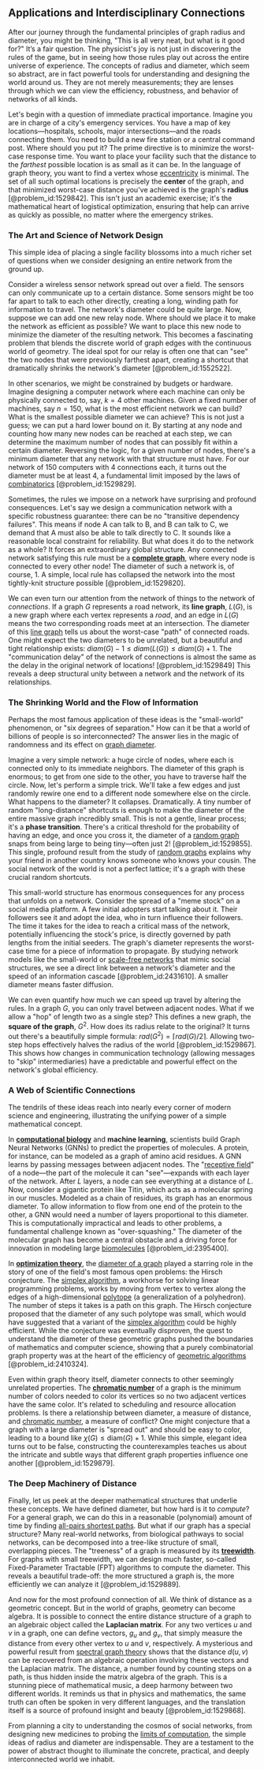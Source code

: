 ## Applications and Interdisciplinary Connections

After our journey through the fundamental principles of graph radius and diameter, you might be thinking, "This is all very neat, but what is it good for?" It’s a fair question. The physicist's joy is not just in discovering the rules of the game, but in seeing how those rules play out across the entire universe of experience. The concepts of radius and diameter, which seem so abstract, are in fact powerful tools for understanding and designing the world around us. They are not merely measurements; they are lenses through which we can view the efficiency, robustness, and behavior of networks of all kinds.

Let's begin with a question of immediate practical importance. Imagine you are in charge of a city's emergency services. You have a map of key locations—hospitals, schools, major intersections—and the roads connecting them. You need to build a new fire station or a central command post. Where should you put it? The prime directive is to minimize the worst-case response time. You want to place your facility such that the distance to the *farthest* possible location is as small as it can be. In the language of graph theory, you want to find a vertex whose [eccentricity](@article_id:266406) is minimal. The set of all such optimal locations is precisely the **center** of the graph, and that minimized worst-case distance you've achieved is the graph's **radius** [@problem_id:1529842]. This isn't just an academic exercise; it's the mathematical heart of logistical optimization, ensuring that help can arrive as quickly as possible, no matter where the emergency strikes.

### The Art and Science of Network Design

This simple idea of placing a single facility blossoms into a much richer set of questions when we consider designing an entire network from the ground up.

Consider a wireless sensor network spread out over a field. The sensors can only communicate up to a certain distance. Some sensors might be too far apart to talk to each other directly, creating a long, winding path for information to travel. The network's diameter could be quite large. Now, suppose we can add one new relay node. Where should we place it to make the network as efficient as possible? We want to place this new node to minimize the diameter of the resulting network. This becomes a fascinating problem that blends the discrete world of graph edges with the continuous world of geometry. The ideal spot for our relay is often one that can "see" the two nodes that were previously farthest apart, creating a shortcut that dramatically shrinks the network's diameter [@problem_id:1552522].

In other scenarios, we might be constrained by budgets or hardware. Imagine designing a computer network where each machine can only be physically connected to, say, $k=4$ other machines. Given a fixed number of machines, say $n=150$, what is the most efficient network we can build? What is the smallest possible diameter we can achieve? This is not just a guess; we can put a hard lower bound on it. By starting at any node and counting how many new nodes can be reached at each step, we can determine the maximum number of nodes that can possibly fit within a certain diameter. Reversing the logic, for a given number of nodes, there's a minimum diameter that any network with that structure must have. For our network of 150 computers with 4 connections each, it turns out the diameter must be at least 4, a fundamental limit imposed by the laws of [combinatorics](@article_id:143849) [@problem_id:1529829].

Sometimes, the rules we impose on a network have surprising and profound consequences. Let's say we design a communication network with a specific robustness guarantee: there can be no "transitive dependency failures". This means if node A can talk to B, and B can talk to C, we demand that A must also be able to talk directly to C. It sounds like a reasonable local constraint for reliability. But what does it do to the network as a whole? It forces an extraordinary global structure. Any connected network satisfying this rule must be a **[complete graph](@article_id:260482)**, where every node is connected to every other node! The diameter of such a network is, of course, 1. A simple, local rule has collapsed the network into the most tightly-knit structure possible [@problem_id:1529820].

We can even turn our attention from the network of things to the network of *connections*. If a graph $G$ represents a road network, its **line graph**, $L(G)$, is a new graph where each vertex represents a *road*, and an edge in $L(G)$ means the two corresponding roads meet at an intersection. The diameter of this [line graph](@article_id:274805) tells us about the worst-case "path" of connected roads. One might expect the two diameters to be unrelated, but a beautiful and tight relationship exists: $diam(G) - 1 \le diam(L(G)) \le diam(G) + 1$. The "communication delay" of the network of connections is almost the same as the delay in the original network of locations! [@problem_id:1529849] This reveals a deep structural unity between a network and the network of its relationships.

### The Shrinking World and the Flow of Information

Perhaps the most famous application of these ideas is the "small-world" phenomenon, or "six degrees of separation." How can it be that a world of billions of people is so interconnected? The answer lies in the magic of randomness and its effect on [graph diameter](@article_id:270789).

Imagine a very simple network: a huge circle of nodes, where each is connected only to its immediate neighbors. The diameter of this graph is enormous; to get from one side to the other, you have to traverse half the circle. Now, let's perform a simple trick. We'll take a few edges and just randomly rewire one end to a different node somewhere else on the circle. What happens to the diameter? It collapses. Dramatically. A tiny number of random "long-distance" shortcuts is enough to make the diameter of the entire massive graph incredibly small. This is not a gentle, linear process; it's a **phase transition**. There's a critical threshold for the probability of having an edge, and once you cross it, the diameter of a [random graph](@article_id:265907) snaps from being large to being tiny—often just 2! [@problem_id:1529855]. This single, profound result from the study of [random graphs](@article_id:269829) explains why your friend in another country knows someone who knows your cousin. The social network of the world is not a perfect lattice; it's a graph with these crucial random shortcuts.

This small-world structure has enormous consequences for any process that unfolds on a network. Consider the spread of a "meme stock" on a social media platform. A few initial adopters start talking about it. Their followers see it and adopt the idea, who in turn influence their followers. The time it takes for the idea to reach a critical mass of the network, potentially influencing the stock's price, is directly governed by path lengths from the initial seeders. The graph's diameter represents the worst-case time for a piece of information to propagate. By studying network models like the small-world or [scale-free networks](@article_id:137305) that mimic social structures, we see a direct link between a network's diameter and the speed of an information cascade [@problem_id:2431610]. A smaller diameter means faster diffusion.

We can even quantify how much we can speed up travel by altering the rules. In a graph $G$, you can only travel between adjacent nodes. What if we allow a "hop" of length two as a single step? This defines a new graph, the **square of the graph**, $G^2$. How does its radius relate to the original? It turns out there's a beautifully simple formula: $rad(G^2) = \lceil rad(G)/2 \rceil$. Allowing two-step hops effectively halves the radius of the world [@problem_id:1529867]. This shows how changes in communication technology (allowing messages to "skip" intermediaries) have a predictable and powerful effect on the network's global efficiency.

### A Web of Scientific Connections

The tendrils of these ideas reach into nearly every corner of modern science and engineering, illustrating the unifying power of a simple mathematical concept.

In **[computational biology](@article_id:146494)** and **machine learning**, scientists build Graph Neural Networks (GNNs) to predict the properties of molecules. A protein, for instance, can be modeled as a graph of amino acid residues. A GNN learns by passing messages between adjacent nodes. The "[receptive field](@article_id:634057)" of a node—the part of the molecule it can "see"—expands with each layer of the network. After $L$ layers, a node can see everything at a distance of $L$. Now, consider a gigantic protein like Titin, which acts as a molecular spring in our muscles. Modeled as a chain of residues, its graph has an enormous diameter. To allow information to flow from one end of the protein to the other, a GNN would need a number of layers proportional to this diameter. This is computationally impractical and leads to other problems, a fundamental challenge known as "over-squashing." The diameter of the molecular graph has become a central obstacle and a driving force for innovation in modeling large [biomolecules](@article_id:175896) [@problem_id:2395400].

In **[optimization theory](@article_id:144145)**, the [diameter of a graph](@article_id:270861) played a starring role in the story of one of the field's most famous open problems: the Hirsch conjecture. The [simplex algorithm](@article_id:174634), a workhorse for solving linear programming problems, works by moving from vertex to vertex along the edges of a high-dimensional [polytope](@article_id:635309) (a generalization of a polyhedron). The number of steps it takes is a path on this graph. The Hirsch conjecture proposed that the diameter of any such polytope was small, which would have suggested that a variant of the [simplex algorithm](@article_id:174634) could be highly efficient. While the conjecture was eventually disproven, the quest to understand the diameter of these geometric graphs pushed the boundaries of mathematics and computer science, showing that a purely combinatorial graph property was at the heart of the efficiency of [geometric algorithms](@article_id:175199) [@problem_id:2410324].

Even within graph theory itself, diameter connects to other seemingly unrelated properties. The **[chromatic number](@article_id:273579)** of a graph is the minimum number of colors needed to color its vertices so no two adjacent vertices have the same color. It's related to scheduling and resource allocation problems. Is there a relationship between diameter, a measure of distance, and [chromatic number](@article_id:273579), a measure of conflict? One might conjecture that a graph with a large diameter is "spread out" and should be easy to color, leading to a bound like $\chi(G) \le \text{diam}(G) + 1$. While this simple, elegant idea turns out to be false, constructing the counterexamples teaches us about the intricate and subtle ways that different graph properties influence one another [@problem_id:1529879].

### The Deep Machinery of Distance

Finally, let us peek at the deeper mathematical structures that underlie these concepts. We have defined diameter, but how hard is it to *compute*? For a general graph, we can do this in a reasonable (polynomial) amount of time by finding [all-pairs shortest paths](@article_id:635883). But what if our graph has a special structure? Many real-world networks, from biological pathways to social networks, can be decomposed into a tree-like structure of small, overlapping pieces. The "treeness" of a graph is measured by its **[treewidth](@article_id:263410)**. For graphs with small treewidth, we can design much faster, so-called Fixed-Parameter Tractable (FPT) algorithms to compute the diameter. This reveals a beautiful trade-off: the more structured a graph is, the more efficiently we can analyze it [@problem_id:1529889].

And now for the most profound connection of all. We think of distance as a geometric concept. But in the world of graphs, geometry can become algebra. It is possible to connect the entire distance structure of a graph to an algebraic object called the **Laplacian matrix**. For any two vertices $u$ and $v$ in a graph, one can define vectors, $g_u$ and $g_v$, that simply measure the distance from every other vertex to $u$ and $v$, respectively. A mysterious and powerful result from [spectral graph theory](@article_id:149904) shows that the distance $d(u,v)$ can be recovered from an algebraic operation involving these vectors and the Laplacian matrix. The distance, a number found by counting steps on a path, is thus hidden inside the matrix algebra of the graph. This is a stunning piece of mathematical music, a deep harmony between two different worlds. It reminds us that in physics and mathematics, the same truth can often be spoken in very different languages, and the translation itself is a source of profound insight and beauty [@problem_id:1529868].

From planning a city to understanding the cosmos of social networks, from designing new medicines to probing the [limits of computation](@article_id:137715), the simple ideas of radius and diameter are indispensable. They are a testament to the power of abstract thought to illuminate the concrete, practical, and deeply interconnected world we inhabit.